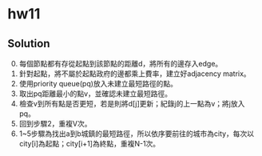 # hw11

## Solution

0. 每個節點都有存從起點到該節點的距離d，將所有的邊存入edge。
1. 針對起點，將不屬於起點政府的邊都乘上費率，建立好adjacency matrix。
2. 使用priority queue(pq)放入未建立最短路徑的點。
3. 取出pq距離最小的點v，並確認未建立最短路徑。
4. 檢查v到所有點是否更短，若是則將d[j]更新；紀錄j的上一點為v；將j放入pq。
5. 回到步驟2，重複V次。
6. 1~5步驟為找出a到b城鎮的最短路徑，所以依序要前往的城市為city，每次以city[i]為起點；city[i+1]為終點，重複N-1次。